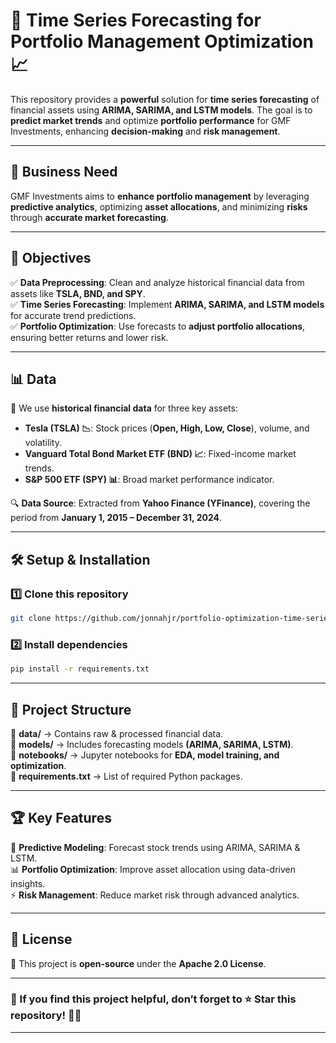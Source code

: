 
# 🚀 Time Series Forecasting for Portfolio Management Optimization 📈  

This repository provides a **powerful** solution for **time series forecasting** of financial assets using **ARIMA, SARIMA, and LSTM models**. The goal is to **predict market trends** and optimize **portfolio performance** for GMF Investments, enhancing **decision-making** and **risk management**.  

---  

## 🎯 Business Need  
GMF Investments aims to **enhance portfolio management** by leveraging **predictive analytics**, optimizing **asset allocations**, and minimizing **risks** through **accurate market forecasting**.  

---  

## 🎯 Objectives  
✅ **Data Preprocessing**: Clean and analyze historical financial data from assets like **TSLA, BND, and SPY**.  
✅ **Time Series Forecasting**: Implement **ARIMA, SARIMA, and LSTM models** for accurate trend predictions.  
✅ **Portfolio Optimization**: Use forecasts to **adjust portfolio allocations**, ensuring better returns and lower risk.  

---  

## 📊 Data  
📌 We use **historical financial data** for three key assets:  
- **Tesla (TSLA) 📉**: Stock prices (**Open, High, Low, Close**), volume, and volatility.  
- **Vanguard Total Bond Market ETF (BND) 📈**: Fixed-income market trends.  
- **S&P 500 ETF (SPY) 📊**: Broad market performance indicator.  

🔍 **Data Source**: Extracted from **Yahoo Finance (YFinance)**, covering the period from **January 1, 2015 – December 31, 2024**.  

---  

## 🛠 Setup & Installation  
### 1️⃣ Clone this repository  
```bash
git clone https://github.com/jonnahjr/portfolio-optimization-time-series.git
```

### 2️⃣ Install dependencies  
```bash
pip install -r requirements.txt
```

---  

## 📂 Project Structure  
📁 **data/** → Contains raw & processed financial data.  
📁 **models/** → Includes forecasting models **(ARIMA, SARIMA, LSTM)**.  
📁 **notebooks/** → Jupyter notebooks for **EDA, model training, and optimization**.  
📜 **requirements.txt** → List of required Python packages.  

---  

## 🏆 Key Features  
🚀 **Predictive Modeling**: Forecast stock trends using ARIMA, SARIMA & LSTM.  
📊 **Portfolio Optimization**: Improve asset allocation using data-driven insights.  
⚡ **Risk Management**: Reduce market risk through advanced analytics.  

---  

## 📝 License  
📜 This project is **open-source** under the **Apache 2.0 License**.  

---

### 🌟 If you find this project helpful, don’t forget to **⭐ Star** this repository! 🎯🚀  

---
